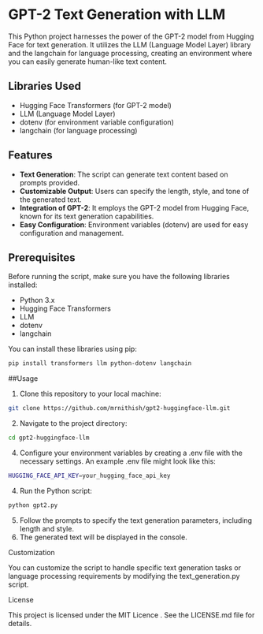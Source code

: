 # GPT-2 Text Generation with LLM

This Python project harnesses the power of the GPT-2 model from Hugging Face for text generation. It utilizes the LLM (Language Model Layer) library and the langchain for language processing, creating an environment where you can easily generate human-like text content.

## Libraries Used

- Hugging Face Transformers (for GPT-2 model)
- LLM (Language Model Layer) 
- dotenv (for environment variable configuration)
- langchain (for language processing)

## Features

- **Text Generation**: The script can generate text content based on prompts provided.
- **Customizable Output**: Users can specify the length, style, and tone of the generated text.
- **Integration of GPT-2**: It employs the GPT-2 model from Hugging Face, known for its text generation capabilities.
- **Easy Configuration**: Environment variables (dotenv) are used for easy configuration and management.

## Prerequisites

Before running the script, make sure you have the following libraries installed:

- Python 3.x
- Hugging Face Transformers
- LLM
- dotenv
- langchain

You can install these libraries using pip:

```bash
pip install transformers llm python-dotenv langchain
```
##Usage

1.	Clone this repository to your local machine:
   
```bash
git clone https://github.com/mrnithish/gpt2-huggingface-llm.git
```
2.	Navigate to the project directory:

   
```bash
cd gpt2-huggingface-llm
```

4.	Configure your environment variables by creating a .env file with the necessary settings. An example .env file might look like this:

```bash
HUGGING_FACE_API_KEY=your_hugging_face_api_key
```

4.	Run the Python script:
   
```bash
python gpt2.py
```

5.	Follow the prompts to specify the text generation parameters, including length and style. 
6.	The generated text will be displayed in the console.

Customization

You can customize the script to handle specific text generation tasks or language processing requirements by modifying the text_generation.py script.

License

This project is licensed under the MIT Licence . See the LICENSE.md file for details.


